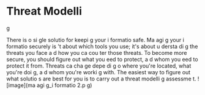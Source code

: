 [Title]: # (Моделирование угроз)
[Order]: # (1)

# Threat Modelli
g

There is 
o si
gle solutio
 for keepi
g your i
formatio
 safe. Ma
agi
g your i
formatio
 securely is
't about which tools you use; it's about u
dersta
di
g the threats you face a
d how you ca
 cou
ter those threats. To become more secure, you should figure out what you 
eed to protect, a
d whom you 
eed to protect it from. Threats ca
 cha
ge depe
di
g o
 where you're located, what you're doi
g, a
d whom you're worki
g with. The easiest way to figure out what solutio
s are best for you is to carry out a threat modelli
g assessme
t.
![image](ma
agi
g_i
formatio
2.p
g)